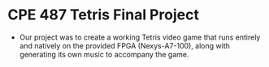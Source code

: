 # CPE 487 Tetris Final Project

* Our project was to create a working Tetris video game that runs entirely and natively on the provided FPGA (Nexys-A7-100), along with generating its own music to accompany the game.
